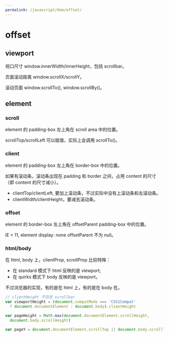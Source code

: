 ```yaml
---
permalink: /javascript/dom/offset/
---
```


# offset

## viewport

视口尺寸 window.innerWidth/innerHeight，包括 scrollbar。

页面滚动距离 window.scrollX/scrollY。

滚动页面 window.scrollTo(), window.scrollBy()。

## element

### scroll

element 的 padding-box 左上角在 scroll area 中的位置。

scrollTop/scrollLeft 可以赋值，实际上会调用 scrollTo()。

### client

element 的 padding-box 左上角在 border-box 中的位置。

如果有滚动条，滚动条出现在 padding 和 border 之间，占用 content 的尺寸（即 content 的尺寸减小）。

- clientTop/clientLeft, 要加上滚动条，不过实际中没有上滚动条和左滚动条。
- clientWidth/clientHeight，要减去滚动条。

### offset

element 的 border-box 左上角在 offsetParent padding-box 中的位置。

IE < 11, element display: none offsetParent 不为 null。

### html/body

在 html, body 上，clientProp, scrollProp 比较特殊：

- 在 standard 模式下 html 反映的是 viewport;
- 在 quirks 模式下 body 反映的是 viewport。

不过浏览器的实现，有的是在 html 上，有的是在 body 在。

```js
// clientHeight 不包含 scrollbar
var viewportHeight = (document.compatMode === 'CSS1Compat'
  ? document.documentElement : document.body).clientHeight

var pageHeight = Math.max(document.documentElement.scrollHeight,
  document.body.scrollHeight)

var pageY = document.documentElement.scrollTop || document.body.scrollTop
```
